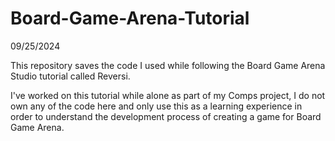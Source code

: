 # Board-Game-Arena-Tutorial
09/25/2024

This repository saves the code I used while following the Board Game Arena Studio tutorial called Reversi.

I've worked on this tutorial while alone as part of my Comps project, I do not own any of the code here and only use this as a learning experience in order to understand the development process of creating a game for Board Game Arena.
